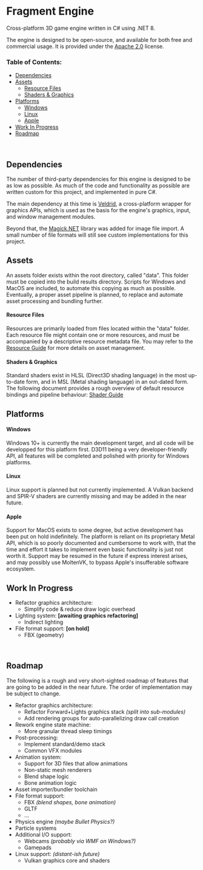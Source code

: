 <h1>Fragment Engine</h1>
Cross-platform 3D game engine written in C# using .NET 8.

The engine is designed to be open-source, and available for both free and commercial usage. It is provided under the [Apache 2.0](https://github.com/klaro115/FragEngine?tab=Apache-2.0-1-ov-file#readme) license.

<h3>Table of Contents:</h3>

- [Dependencies](#dependencies)
- [Assets](#assets)
    - [Resource Files](#resource-files)
    - [Shaders \& Graphics](#shaders--graphics)
- [Platforms](#platforms)
    - [Windows](#windows)
    - [Linux](#linux)
    - [Apple](#apple)
- [Work In Progress](#work-in-progress)
- [Roadmap](#roadmap)

<br>


## Dependencies
The number of third-party dependencies for this engine is designed to be as low as possible.
As much of the code and functionality as possible are written custom for this project, and implemented in pure C#.

The main dependency at this time is [Veldrid](https://veldrid.dev/), a cross-platform wrapper for graphics APIs, which is used as the basis for the engine's graphics, input, and window management modules.

Beyond that, the [Magick.NET](https://github.com/dlemstra/Magick.NET) library was added for image file import. A small number of file formats will still see custom implementations for this project.
<br>


## Assets
An assets folder exists within the root directory, called "data". This folder must be copied into the build results directory.
Scripts for Windows and MacOS are included, to automate this copying as much as possible.
Eventually, a proper asset pipeline is planned, to replace and automate asset processing and bundling further.

#### Resource Files

Resources are primarily loaded from files located within the "data" folder. Each resource file might contain one or more resources, and must be accompanied by a descriptive resource metadata file. You may refer to the [Resource Guide](./FragEngine3/data/core/Resource%20Guide.md) for more details on asset management.

#### Shaders & Graphics

Standard shaders exist in HLSL (Direct3D shading language) in the most up-to-date form, and in MSL (Metal shading language) in an out-dated form.
The following document provides a rough overview of default resource bindings and pipeline behaviour: [Shader Guide](./FragEngine3/data/core/shaders/Shader%20Guide.md)
<br>


## Platforms

#### Windows
Windows 10+ is currently the main development target, and all code will be developped for this platform first.
D3D11 being a very developer-friendly API, all features will be completed and polished with priority for Windows platforms.

#### Linux
Linux support is planned but not currently implemented. A Vulkan backend and SPIR-V shaders are currently missing and may be added in the near future.

#### Apple
Support for MacOS exists to some degree, but active development has been put on hold indefinitely.
The platform is reliant on its proprietary Metal API, which is so poorly documented and cumbersome to work with, that the time and effort it takes to implement even basic functionality is just not worth it.
Support may be resumed in the future if express interest arises, and may possibly use MoltenVK, to bypass Apple's insufferable software ecosystem.
<br>


## Work In Progress

- Refactor graphics architecture:
    - Simplify code & reduce draw logic overhead
- Lighting system: **[awaiting graphics refactoring]**
    - Indirect lighting
- File format support: **[on hold]**
    - FBX (geometry)
<br>


## Roadmap

The following is a rough and very short-sighted roadmap of features that are going to be added in the near future. The order of implementation may be subject to change.

- Refactor graphics architecture:
    - Refactor Forward+Lights graphics stack _(split into sub-modules)_
    - Add rendering groups for auto-parallelizing draw call creation
- Rework engine state machine:
    - More granular thread sleep timings
- Post-processing:
    - Implement standard/demo stack
    - Common VFX modules
- Animation system:
    - Support for 3D files that allow animations
    - Non-static mesh renderers
    - Blend shape logic
    - Bone animation logic
- Asset importer/bundler toolchain
- File format support:
    - FBX _(blend shapes, bone animation)_
    - GLTF
    - ...
- Physics engine _(maybe Bullet Physics?)_
- Particle systems
- Additional I/O support:
    - Webcams _(probably via WMF on Windows?)_
    - Gamepads
- Linux support: _(distant-ish future)_
    - Vulkan graphics core and shaders
